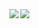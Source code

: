 <a href="https://github.com/anuraghazra/github-readme-stats">
  <img align="left" src="https://github-readme-stats.vercel.app/api?username=h3poteto&count_private=true&show_icons=true" />
</a>
<a href="https://github.com/anuraghazra/github-readme-stats">
  <img align="left" src="https://github-readme-stats.vercel.app/api/top-langs/?username=h3poteto" />
</a>
